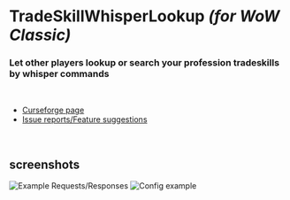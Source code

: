 # **TradeSkillWhisperLookup** *(for WoW Classic)*
### **Let other players lookup or search your profession tradeskills by whisper commands**

&nbsp;

* [Curseforge page](https://www.curseforge.com/wow/addons/tradeskillwhisperlookup)
* [Issue reports/Feature suggestions](https://github.com/mwiemarc/wowclassic_tradeskillwhisperlookup/issues)

&nbsp;

## screenshots

![Example Requests/Responses](https://i.imgur.com/clyrzmQ.jpg "Request/Response examples")
![Config example](https://i.imgur.com/ENTlPoT.jpg "Config example")